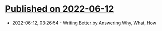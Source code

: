 # [Published on 2022-06-12](index.md)

* [2022-06-12, 03:26:54](https://news.ycombinator.com/item?id=31711071) - [Writing Better by Answering Why, What, How](https://eugeneyan.com/writing/writing-docs-why-what-how/)
